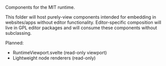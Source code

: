 Components for the MIT runtime.

This folder will host purely-view components intended for embedding in websites/apps without editor functionality. Editor-specific composition will live in GPL editor packages and will consume these components without subclassing.

Planned:
- RuntimeViewport.svelte (read-only viewport)
- Lightweight node renderers (read-only)
